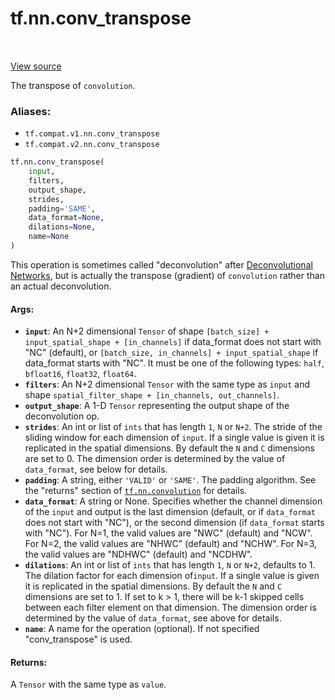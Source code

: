 <div itemscope itemtype="http://developers.google.com/ReferenceObject">
<meta itemprop="name" content="tf.nn.conv_transpose" />
<meta itemprop="path" content="Stable" />
</div>

# tf.nn.conv_transpose

<!-- Insert buttons -->

<table class="tfo-notebook-buttons tfo-api" align="left">
</table>

<a target="_blank" href="/code/stable/tensorflow/python/ops/nn_ops.py">View source</a>



<!-- Start diff -->
The transpose of `convolution`.

### Aliases:

* `tf.compat.v1.nn.conv_transpose`
* `tf.compat.v2.nn.conv_transpose`


``` python
tf.nn.conv_transpose(
    input,
    filters,
    output_shape,
    strides,
    padding='SAME',
    data_format=None,
    dilations=None,
    name=None
)
```



<!-- Placeholder for "Used in" -->

This operation is sometimes called "deconvolution" after [Deconvolutional
Networks](http://www.matthewzeiler.com/pubs/cvpr2010/cvpr2010.pdf), but is
actually the transpose (gradient) of `convolution` rather than an actual
deconvolution.

#### Args:


* <b>`input`</b>: An N+2 dimensional `Tensor` of shape
  `[batch_size] + input_spatial_shape + [in_channels]` if data_format does
  not start with "NC" (default), or
  `[batch_size, in_channels] + input_spatial_shape` if data_format starts
  with "NC". It must be one of the following types:
  `half`, `bfloat16`, `float32`, `float64`.
* <b>`filters`</b>: An N+2 dimensional `Tensor` with the same type as `input` and
  shape `spatial_filter_shape + [in_channels, out_channels]`.
* <b>`output_shape`</b>: A 1-D `Tensor` representing the output shape of the
  deconvolution op.
* <b>`strides`</b>: An int or list of `ints` that has length `1`, `N` or `N+2`.  The
  stride of the sliding window for each dimension of `input`. If a single
  value is given it is replicated in the spatial dimensions. By default
  the `N` and `C` dimensions are set to 0. The dimension order is determined
  by the value of `data_format`, see below for details.
* <b>`padding`</b>: A string, either `'VALID'` or `'SAME'`. The padding algorithm. See
  the "returns" section of <a href="../../tf/nn/convolution.md"><code>tf.nn.convolution</code></a> for details.
* <b>`data_format`</b>: A string or None.  Specifies whether the channel dimension of
  the `input` and output is the last dimension (default, or if `data_format`
  does not start with "NC"), or the second dimension (if `data_format`
  starts with "NC").  For N=1, the valid values are "NWC" (default) and
  "NCW".  For N=2, the valid values are "NHWC" (default) and "NCHW".
  For N=3, the valid values are "NDHWC" (default) and "NCDHW".
* <b>`dilations`</b>: An int or list of `ints` that has length `1`, `N` or `N+2`,
  defaults to 1. The dilation factor for each dimension of`input`. If a
  single value is given it is replicated in the spatial dimensions. By
  default the `N` and `C` dimensions are set to 1. If set to k > 1, there
  will be k-1 skipped cells between each filter element on that dimension.
  The dimension order is determined by the value of `data_format`, see above
  for details.
* <b>`name`</b>: A name for the operation (optional). If not specified "conv_transpose"
  is used.


#### Returns:

A `Tensor` with the same type as `value`.
